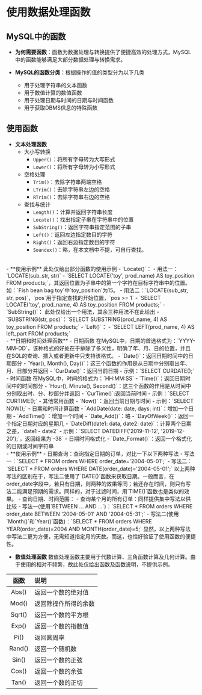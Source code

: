 # 使用数据处理函数

## MySQL中的函数

- **为何需要函数**：函数为数据处理与转换提供了便捷高效的处理方式，MySQL中的函数能够满足大部分数据处理与转换需求。

- **MySQL的函数分类**：根据操作的值的类型分为以下几类
  - 用于处理字符串的文本函数
  - 用于数值计算的数值函数
  - 用于处理日期与时间的日期与时间函数
  - 用于获取DBMS信息的特殊函数

## 使用函数

- **文本处理函数**
  - 大小写转换
    - `Upper()`：将所有字母转为大写形式
    - `Lower()`：将所有字母转为小写形式
  - 空格处理
    - `Trim()`：去除字符串两端空格
    - `LTrim()`：去除字符串左边的空格
    - `RTrim()`：去除字符串右边的空格
  - 查找与统计
    - `Length()`：计算并返回字符串长度
    - `Locate()`：找出指定子串在字符串中的位置
    - `SubString()`：返回字符串指定范围的子串
    - `Left()`：返回左边指定数目的字符
    - `Right()`：返回右边指定数目的字符
    - `Soundex()`：略，在本文档中不提，可自行查找。
<br>
  - **使用示例**
    此处仅给出部分函数的使用示例
    - `Locate()`：
      - 用法一：`LOCATE(sub_str, str)`
        - `SELECT LOCATE('toy', prod_name) AS toy_position FROM products;`，其返回位置为子串中的第一个字符在目标字符串中的位置。如：`Fish bean bag toy`中`toy_position`为15。
      - 用法二：`LOCATE(sub_str, str, pos)`，`pos`用于指定查找的开始位置，`pos >= 1`
        - `SELECT LOCATE('toy', prod_name, 4) AS toy_position FROM products;`
    - `SubString()`：
      此处仅给出一个用法，其余三种用法不在此给出
      - `SUBSTRING(str, pos)`：`SELECT SUBSTRING(prod_name, 4) AS toy_position FROM products;`
    - `Left()`：
      - `SELECT LEFT(prod_name, 4) AS left_part FROM products;`
<br>
- **日期和时间处理函数**
  - 日期函数
    在MySQL中，日期的首选格式为：`YYYY-MM-DD`，该种格式的好处在于排除了多义性，明确了年、月、日的位置，并且在SQL的查询、插入或者更新中只支持该格式。
    - `Date()`：返回日期时间中的日期部分
    - `Year(), Month(), Day()`：这三个函数的作用是从日期中分别取出年、月、日部分并返回
    - `CurDate()`：返回当前日期
      - 示例：`SELECT CURDATE();`
  - 时间函数
    在MySQL中，时间的格式为：`HH:MM:SS`
    - `Time()`：返回日期时间中的时间部分
    - `Hour(), Minute(), Second()`：这三个函数的作用是从时间中分别取出时、分、秒部分并返回
    - `CurTime()`:返回当前时间
      - 示例：`SELECT CURTIME();`
  - 其他常用函数
    - `Now()`：返回当前日期与时间
      - 示例：`SELECT NOW();`
  - 日期和时间计算函数
    - `AddDate(date: date, days: int)`：增加一个日期
    - `AddTime()`：增加一个时间
    - `Date_Add()`：略
    - `DayOfWeek()`：返回一个指定日期对应的星期几
    - `DateDiff(date1: data, date2: date)`：计算两个日期之差，`date1 - date2`
      - 示例：`SELECT DATEDIFF('2019-11-12', '2019-12-20');`，返回结果为`-38`
  - 日期时间格式化
    - `Date_Format()`：返回一个格式化的日期或时间字符串
<br>
  - **使用示例**
    - 日期查询：查询指定日期的订单，对比一下以下两种写法
      - 写法一：`SELECT * FROM orders WHERE order_date='2004-05-01';`
      - 写法二：`SELECT * FROM orders WHERE DATE(order_date)='2004-05-01';`
      以上两种写法的区别在于，写法二使用了`DATE()`函数来获取日期。一般而言，在order_date字段中，若只有日期，则两种的效果等同；若还存在时间，则只有写法二能满足预期的需求。同样的，对于过滤时间，用`TIME()`函数也是类似的效果。
    - 查询日期、时间范围：
      - 查询某个月的所有订单：同样提供集中写法以供比较
        - 写法一(使用`BETWEEN ... AND ...`)：`SELECT * FROM orders WHERE order_date BETWEEN '2004-05-01' AND '2004-05-31';`
        - 写法二(使用`Month()`和`Year()`函数)：`SELECT * FROM orders WHERE YEAR(order_date)=2004 AND MONTH(order_date)=5;`
        显然，以上两种写法中写法二更为方便，无需知道指定月的天数。而这，也恰好验证了使用函数的便捷性。

<br>

- **数值处理函数**
  数值处理函数主要用于代数计算、三角函数计算及几何计算。由于使用的相对不频繁，故此处仅给出函数及函数说明，不提供示例。

| 函数 | 说明 |
| :-: | :--- |
| Abs() | 返回一个数的绝对值 |
| Mod() | 返回除操作所得的余数 |
| Sqrt() | 返回一个数的平方根 |
| Exp() | 返回一个数的指数值 |
| Pi() | 返回圆周率 |
| Rand() | 返回一个随机数 |
| Sin() | 返回一个数的正弦 |
| Cos() | 返回一个数的余弦 |
| Tan() | 返回一个数的正切 |

